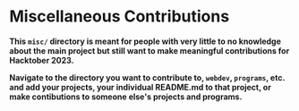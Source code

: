 # Miscellaneous Contributions

**This `misc/` directory is meant for people with very little to no knowledge about the main project but still want to make meaningful contributions for Hacktober 2023.**

**Navigate to the directory you want to contribute to, `webdev`, `programs`, etc. and add your projects, your individual README.md to that project, or make contibutions to someone else's projects and programs.**
